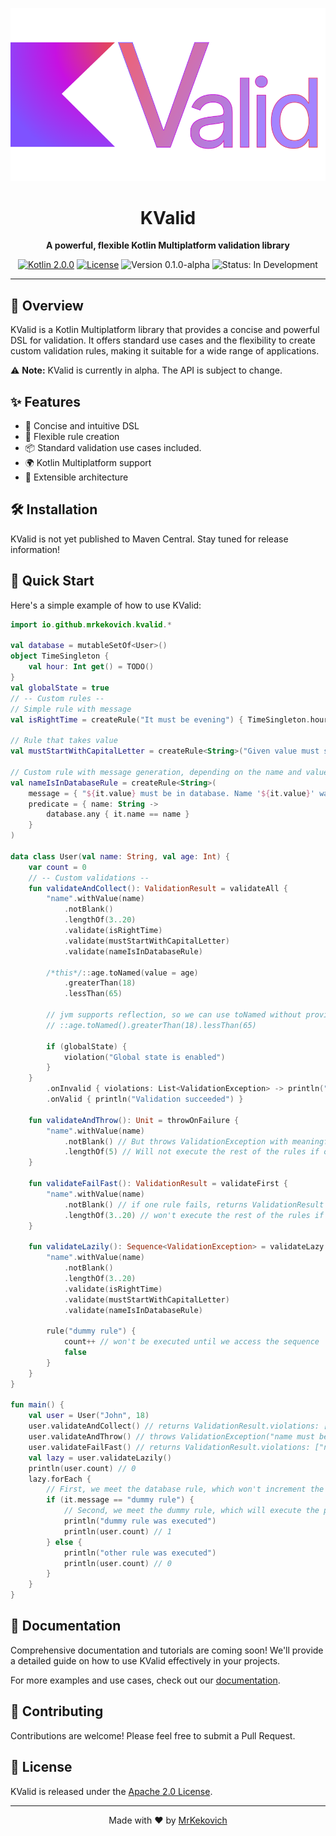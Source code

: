 <p align="center">
  <img src="readme/kvalid-logo.svg" alt="KValid Logo">
</p>

<h1 align="center">KValid</h1>

<p align="center">
  <strong>A powerful, flexible Kotlin Multiplatform validation library</strong>
</p>

<p align="center">
  <a href="https://kotlinlang.org"><img src="https://img.shields.io/badge/kotlin-2.0.0-blue.svg?logo=kotlin" alt="Kotlin 2.0.0"></a>
  <a href="LICENSE"><img src="https://img.shields.io/badge/License-Apache%202.0-blue.svg" alt="License"></a>
  <img src="https://img.shields.io/badge/Version-0.1.0--alpha-orange" alt="Version 0.1.0-alpha">
  <img src="https://img.shields.io/badge/Status-In%20Development-yellow" alt="Status: In Development">
</p>

---

## 🚀 Overview

KValid is a Kotlin Multiplatform library that provides a concise and powerful DSL for validation. It offers standard use cases and the flexibility to create custom validation rules, making it suitable for a wide range of applications.

⚠️ **Note:** KValid is currently in alpha. The API is subject to change.

## ✨ Features

- 🌟 Concise and intuitive DSL
- 🔧 Flexible rule creation
- 📦 Standard validation use cases included.
- 🌍 Kotlin Multiplatform support
- 🧩 Extensible architecture

## 🛠 Installation

KValid is not yet published to Maven Central. Stay tuned for release information!

## 🎯 Quick Start

Here's a simple example of how to use KValid:

```kotlin
import io.github.mrkekovich.kvalid.*

val database = mutableSetOf<User>()
object TimeSingleton {
    val hour: Int get() = TODO()
}
val globalState = true
// -- Custom rules --
// Simple rule with message
val isRightTime = createRule("It must be evening") { TimeSingleton.hour >= 18 }

// Rule that takes value
val mustStartWithCapitalLetter = createRule<String>("Given value must start with capital letter") { it.first() == it.first().uppercase() }

// Custom rule with message generation, depending on the name and value
val nameIsInDatabaseRule = createRule<String>(
    message = { "${it.value} must be in database. Name '${it.value}' was not found." },
    predicate = { name: String ->
        database.any { it.name == name }
    }
)

data class User(val name: String, val age: Int) {
    var count = 0
    // -- Custom validations --
    fun validateAndCollect(): ValidationResult = validateAll {
        "name".withValue(name)
            .notBlank()
            .lengthOf(3..20)
            .validate(isRightTime)
            .validate(mustStartWithCapitalLetter)
            .validate(nameIsInDatabaseRule)
        
        /*this*/::age.toNamed(value = age)
            .greaterThan(18)
            .lessThan(65)
        
        // jvm supports reflection, so we can use toNamed without providing any value:
        // ::age.toNamed().greaterThan(18).lessThan(65)
        
        if (globalState) {
            violation("Global state is enabled")
        }
    }
        .onInvalid { violations: List<ValidationException> -> println("Validation failed: ${violations.count()}") }
        .onValid { println("Validation succeeded") }
    
    fun validateAndThrow(): Unit = throwOnFailure {
        "name".withValue(name)
            .notBlank() // But throws ValidationException with meaningful message: "name must not be blank"
            .lengthOf(5) // Will not execute the rest of the rules if one fails
    }
    
    fun validateFailFast(): ValidationResult = validateFirst {
        "name".withValue(name)
            .notBlank() // if one rule fails, returns ValidationResult immediately.
            .lengthOf(3..20) // won't execute the rest of the rules if one fails
    } 
    
    fun validateLazily(): Sequence<ValidationException> = validateLazy {
        "name".withValue(name)
            .notBlank()
            .lengthOf(3..20)
            .validate(isRightTime)
            .validate(mustStartWithCapitalLetter)
            .validate(nameIsInDatabaseRule)
        
        rule("dummy rule") {
            count++ // won't be executed until we access the sequence
            false
        }
    }
}

fun main() {
    val user = User("John", 18)
    user.validateAndCollect() // returns ValidationResult.violations: ["name must be in database. Name 'John' was not found.", "age must be greater than 18"]
    user.validateAndThrow() // throws ValidationException("name must be in database. Name 'John' was not found.")
    user.validateFailFast() // returns ValidationResult.violations: ["name must be in database. Name 'John' was not found."]
    val lazy = user.validateLazily() 
    println(user.count) // 0
    lazy.forEach { 
        // First, we meet the database rule, which won't increment the count.
        if (it.message == "dummy rule") {
            // Second, we meet the dummy rule, which will execute the predicate and thus increment the count.
            println("dummy rule was executed")
            println(user.count) // 1
        } else {
            println("other rule was executed")
            println(user.count) // 0
        }
    }
}
```
## 📘 Documentation

Comprehensive documentation and tutorials are coming soon! We'll provide a detailed guide on how to use KValid effectively in your projects.

For more examples and use cases, check out our [documentation](readme/documentation).

## 🤝 Contributing

Contributions are welcome! Please feel free to submit a Pull Request.

## 📄 License

KValid is released under the [Apache 2.0 License](LICENSE).

---

<p align="center">
  Made with ❤️ by <a href="https://github.com/mrkekovich">MrKekovich</a>
</p>